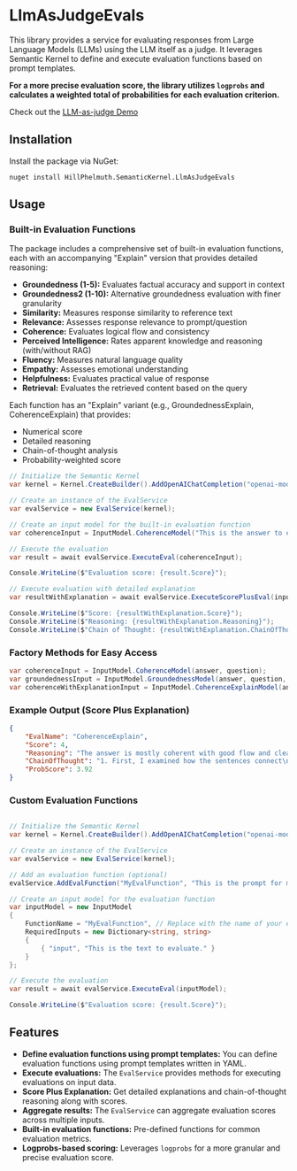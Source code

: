 # LlmAsJudgeEvals

This library provides a service for evaluating responses from Large Language Models (LLMs) using the LLM itself as a judge. It leverages Semantic Kernel to define and execute evaluation functions based on prompt templates. 

**For a more precise evaluation score, the library utilizes `logprobs` and calculates a weighted total of probabilities for each evaluation criterion.**

Check out the [LLM-as-judge Demo](https://promptflowevalsaspluginsdemo.azurewebsites.net/)

## Installation

Install the package via NuGet:

```
nuget install HillPhelmuth.SemanticKernel.LlmAsJudgeEvals
```

## Usage

### Built-in Evaluation Functions

The package includes a comprehensive set of built-in evaluation functions, each with an accompanying "Explain" version that provides detailed reasoning:

* **Groundedness (1-5):** Evaluates factual accuracy and support in context
* **Groundedness2 (1-10):** Alternative groundedness evaluation with finer granularity
* **Similarity:** Measures response similarity to reference text
* **Relevance:** Assesses response relevance to prompt/question
* **Coherence:** Evaluates logical flow and consistency
* **Perceived Intelligence:** Rates apparent knowledge and reasoning (with/without RAG)
* **Fluency:** Measures natural language quality
* **Empathy:** Assesses emotional understanding
* **Helpfulness:** Evaluates practical value of response
* **Retrieval:** Evaluates the retrieved content based on the query

Each function has an "Explain" variant (e.g., GroundednessExplain, CoherenceExplain) that provides:
- Numerical score
- Detailed reasoning
- Chain-of-thought analysis
- Probability-weighted score

```csharp
// Initialize the Semantic Kernel
var kernel = Kernel.CreateBuilder().AddOpenAIChatCompletion("openai-model-name", "openai-apiKey").Build();

// Create an instance of the EvalService
var evalService = new EvalService(kernel);

// Create an input model for the built-in evaluation function
var coherenceInput = InputModel.CoherenceModel("This is the answer to evaluate.", "This is the question or prompt that generated the answer");

// Execute the evaluation
var result = await evalService.ExecuteEval(coherenceInput);

Console.WriteLine($"Evaluation score: {result.Score}");

// Execute evaluation with detailed explanation
var resultWithExplanation = await evalService.ExecuteScorePlusEval(inputModel);

Console.WriteLine($"Score: {resultWithExplanation.Score}");
Console.WriteLine($"Reasoning: {resultWithExplanation.Reasoning}");
Console.WriteLine($"Chain of Thought: {resultWithExplanation.ChainOfThought}");
```

### Factory Methods for Easy Access

```csharp
var coherenceInput = InputModel.CoherenceModel(answer, question);
var groundednessInput = InputModel.GroundednessModel(answer, question, context);
var coherenceWithExplanationInput = InputModel.CoherenceExplainModel(answer, question);
```

### Example Output (Score Plus Explanation)

```json
{
    "EvalName": "CoherenceExplain",
    "Score": 4,
    "Reasoning": "The answer is mostly coherent with good flow and clear organization. It addresses the question directly and maintains logical connections between ideas.",
    "ChainOfThought": "1. First, I examined how the sentences connect\n2. Checked if ideas flow naturally\n3. Verified if the response stays focused on the question\n4. Assessed overall clarity and organization\n5. Considered natural language use",
    "ProbScore": 3.92
}
```

### Custom Evaluation Functions

```csharp

// Initialize the Semantic Kernel
var kernel = Kernel.CreateBuilder().AddOpenAIChatCompletion("openai-model-name", "openai-apiKey").Build();

// Create an instance of the EvalService
var evalService = new EvalService(kernel);

// Add an evaluation function (optional)
evalService.AddEvalFunction("MyEvalFunction", "This is the prompt for my evaluation function.", new PromptExecutionSettings());

// Create an input model for the evaluation function
var inputModel = new InputModel
{
    FunctionName = "MyEvalFunction", // Replace with the name of your evaluation function
    RequiredInputs = new Dictionary<string, string>
    {
        { "input", "This is the text to evaluate." }
    }
};

// Execute the evaluation
var result = await evalService.ExecuteEval(inputModel);

Console.WriteLine($"Evaluation score: {result.Score}");
```

## Features

* **Define evaluation functions using prompt templates:** You can define evaluation functions using prompt templates written in YAML. 
* **Execute evaluations:** The `EvalService` provides methods for executing evaluations on input data.
* **Score Plus Explanation:** Get detailed explanations and chain-of-thought reasoning along with scores.
* **Aggregate results:** The `EvalService` can aggregate evaluation scores across multiple inputs.
* **Built-in evaluation functions:** Pre-defined functions for common evaluation metrics.
* **Logprobs-based scoring:** Leverages `logprobs` for a more granular and precise evaluation score.

